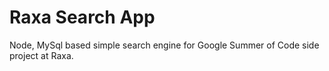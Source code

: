 # Raxa Search App
Node, MySql based simple search engine for Google Summer of Code side project at Raxa.
